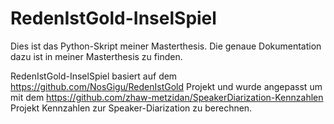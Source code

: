 # RedenIstGold-InselSpiel
Dies ist das Python-Skript meiner Masterthesis. 
Die genaue Dokumentation dazu ist in meiner Masterthesis zu finden.

RedenIstGold-InselSpiel basiert auf dem https://github.com/NosGigu/RedenIstGold Projekt 
und wurde angepasst um mit dem https://github.com/zhaw-metzidan/SpeakerDiarization-Kennzahlen Projekt Kennzahlen zur Speaker-Diarization zu berechnen.
